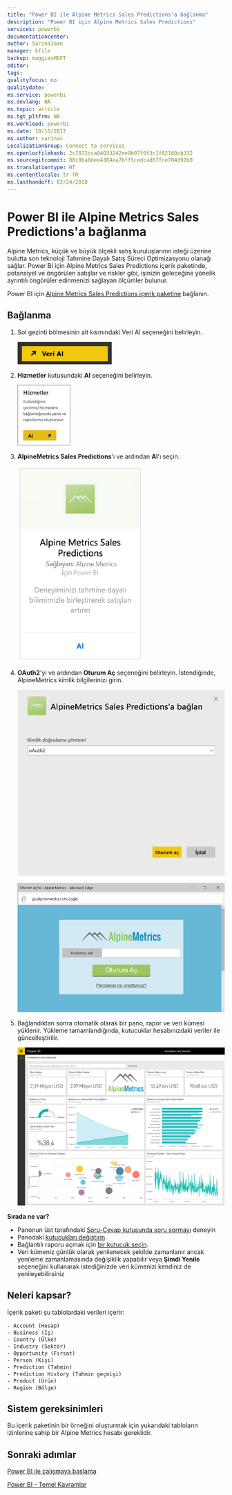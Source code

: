 ```yaml
---
title: "Power BI ile Alpine Metrics Sales Predictions'a bağlanma"
description: "Power BI için Alpine Metrics Sales Predictions"
services: powerbi
documentationcenter: 
author: SarinaJoan
manager: kfile
backup: maggiesMSFT
editor: 
tags: 
qualityfocus: no
qualitydate: 
ms.service: powerbi
ms.devlang: NA
ms.topic: article
ms.tgt_pltfrm: NA
ms.workload: powerbi
ms.date: 10/16/2017
ms.author: sarinas
LocalizationGroup: Connect to services
ms.openlocfilehash: 2c7072cca04033242ee9b07f0f3c1f82160cb332
ms.sourcegitcommit: 88c8ba8dee4384ea7bff5cedcad67fce784d92b0
ms.translationtype: HT
ms.contentlocale: tr-TR
ms.lasthandoff: 02/24/2018
---
```

# <a name="connect-to-alpine-metrics-sales-predictions-with-power-bi"></a>Power BI ile Alpine Metrics Sales Predictions'a bağlanma
Alpine Metrics, küçük ve büyük ölçekli satış kuruluşlarının isteği üzerine bulutta son teknoloji Tahmine Dayalı Satış Süreci Optimizasyonu olanağı sağlar. Power BI için Alpine Metrics Sales Predictions içerik paketinde, potansiyel ve öngörülen satışlar ve riskler gibi, işinizin geleceğine yönelik ayrıntılı öngörüler edinmenizi sağlayan ölçümler bulunur. 

Power BI için [Alpine Metrics Sales Predictions içerik paketine](https://app.powerbi.com/getdata/services/alpine-metrics) bağlanın.

## <a name="how-to-connect"></a>Bağlanma
1. Sol gezinti bölmesinin alt kısmındaki Veri Al seçeneğini belirleyin.  
   
    ![](media/service-connect-to-alpine-metrics/getdata.png)
2. **Hizmetler** kutusundaki **Al** seçeneğini belirleyin.  
   
    ![](media/service-connect-to-alpine-metrics/services.png)
3. **AlpineMetrics Sales Predictions**'ı ve ardından **Al**'ı seçin.  
   
    ![](media/service-connect-to-alpine-metrics/alpine.png)
4. **OAuth2**'yi ve ardından **Oturum Aç** seçeneğini belirleyin. İstendiğinde, AlpineMetrics kimlik bilgilerinizi girin.
   
    ![](media/service-connect-to-alpine-metrics/creds.png)
   
    ![](media/service-connect-to-alpine-metrics/creds2.png)
5. Bağlandıktan sonra otomatik olarak bir pano, rapor ve veri kümesi yüklenir. Yükleme tamamlandığında, kutucuklar hesabınızdaki veriler ile güncelleştirilir.
   
    ![](media/service-connect-to-alpine-metrics/dashboard.png)

**Sırada ne var?**

* Panonun üst tarafındaki [Soru-Cevap kutusunda soru sormayı](power-bi-q-and-a.md) deneyin
* Panodaki [kutucukları değiştirin](service-dashboard-edit-tile.md).
* Bağlantılı raporu açmak için [bir kutucuk seçin](service-dashboard-tiles.md).
* Veri kümeniz günlük olarak yenilenecek şekilde zamanlanır ancak yenileme zamanlamasında değişiklik yapabilir veya **Şimdi Yenile** seçeneğini kullanarak istediğinizde veri kümenizi kendiniz de yenileyebilirsiniz

## <a name="whats-included"></a>Neleri kapsar?
İçerik paketi şu tablolardaki verileri içerir:  

    - Account (Hesap)    
    - Business (İş)    
    - Country (Ülke)    
    - Industry (Sektör)    
    - Opportunity (Fırsat)  
    - Person (Kişi)  
    - Prediction (Tahmin)    
    - Prediction History (Tahmin geçmişi)    
    - Product (Ürün)  
    - Region (Bölge)    

## <a name="system-requirements"></a>Sistem gereksinimleri
Bu içerik paketinin bir örneğini oluşturmak için yukarıdaki tabloların izinlerine sahip bir Alpine Metrics hesabı gereklidir.

## <a name="next-steps"></a>Sonraki adımlar
[Power BI ile çalışmaya başlama](service-get-started.md)

[Power BI - Temel Kavramlar](service-basic-concepts.md)

